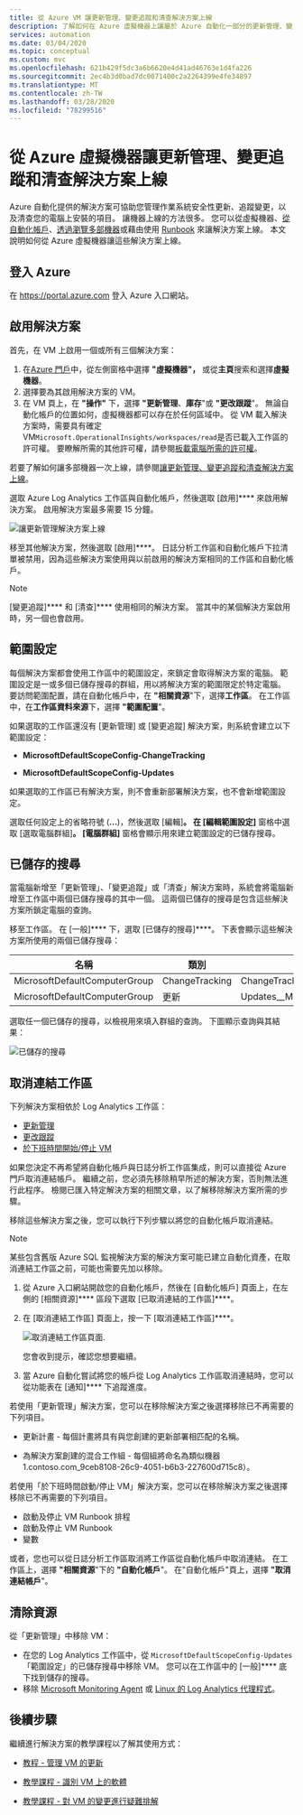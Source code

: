 ```yaml
---
title: 從 Azure VM 讓更新管理、變更追蹤和清查解決方案上線
description: 了解如何在 Azure 虛擬機器上讓屬於 Azure 自動化一部分的更新管理、變更追蹤和清查解決方案上線。
services: automation
ms.date: 03/04/2020
ms.topic: conceptual
ms.custom: mvc
ms.openlocfilehash: 621b429f5dc3a6b6620e4d41ad46763e1d4fa226
ms.sourcegitcommit: 2ec4b3d0bad7dc0071400c2a2264399e4fe34897
ms.translationtype: MT
ms.contentlocale: zh-TW
ms.lasthandoff: 03/28/2020
ms.locfileid: "78299516"
---
```

# <a name="onboard-update-management-change-tracking-and-inventory-solutions-from-an-azure-virtual-machine"></a>從 Azure 虛擬機器讓更新管理、變更追蹤和清查解決方案上線

Azure 自動化提供的解決方案可協助您管理作業系統安全性更新、追蹤變更，以及清查您的電腦上安裝的項目。 讓機器上線的方法很多。 您可以從虛擬機器、[從自動化帳戶](automation-onboard-solutions-from-automation-account.md)、[透過瀏覽多部機器](automation-onboard-solutions-from-browse.md)或藉由使用 [Runbook](automation-onboard-solutions.md) 來讓解決方案上線。 本文說明如何從 Azure 虛擬機器讓這些解決方案上線。

## <a name="sign-in-to-azure"></a>登入 Azure

在 https://portal.azure.com 登入 Azure 入口網站。

## <a name="enable-the-solutions"></a>啟用解決方案

首先，在 VM 上啟用一個或所有三個解決方案：

1. 在[Azure 門戶](https://portal.azure.com)中，從左側窗格中選擇 **"虛擬機器"，** 或從**主頁**搜索和選擇**虛擬機器**。
2. 選擇要為其啟用解決方案的 VM。
3. 在 VM 頁上，在 **"操作"** 下，選擇 **"更新管理**、**庫存**"或 **"更改跟蹤**"。 無論自動化帳戶的位置如何，虛擬機器都可以存在於任何區域中。 從 VM 載入解決方案時，需要具有確定 VM`Microsoft.OperationalInsights/workspaces/read`是否已載入工作區的許可權。 要瞭解所需的其他許可權，請參閱[板載電腦所需的許可權](automation-role-based-access-control.md#onboarding)。

若要了解如何讓多部機器一次上線，請參閱[讓更新管理、變更追蹤和清查解決方案上線](automation-onboard-solutions-from-automation-account.md)。

選取 Azure Log Analytics 工作區與自動化帳戶，然後選取 [啟用]**** 來啟用解決方案。 啟用解決方案最多需要 15 分鐘。

![讓更新管理解決方案上線](media/automation-tutorial-update-management/manageupdates-update-enable.png)

移至其他解決方案，然後選取 [啟用]****。 日誌分析工作區和自動化帳戶下拉清單被禁用，因為這些解決方案使用與以前啟用的解決方案相同的工作區和自動化帳戶。

> [!NOTE]
> [變更追蹤]**** 和 [清查]**** 使用相同的解決方案。 當其中的某個解決方案啟用時，另一個也會啟用。

## <a name="scope-configuration"></a>範圍設定

每個解決方案都會使用工作區中的範圍設定，來鎖定會取得解決方案的電腦。 範圍設定是一或多個已儲存搜尋的群組，用以將解決方案的範圍限定於特定電腦。 要訪問範圍配置，請在自動化帳戶中，在 **"相關資源**"下，選擇**工作區**。 在工作區中，在**工作區資料來源**下，選擇 **"範圍配置**"。

如果選取的工作區還沒有 [更新管理] 或 [變更追蹤] 解決方案，則系統會建立以下範圍設定：

* **MicrosoftDefaultScopeConfig-ChangeTracking**

* **MicrosoftDefaultScopeConfig-Updates**

如果選取的工作區已有解決方案，則不會重新部署解決方案，也不會新增範圍設定。

選取任何設定上的省略符號 (**...**)，然後選取 [編輯]****。 在 [編輯範圍設定]**** 窗格中選取 [選取電腦群組]****。 [電腦群組]**** 窗格會顯示用來建立範圍設定的已儲存搜尋。

## <a name="saved-searches"></a>已儲存的搜尋

當電腦新增至「更新管理」、「變更追蹤」或「清查」解決方案時，系統會將電腦新增至工作區中兩個已儲存搜尋的其中一個。 這兩個已儲存的搜尋是包含這些解決方案所鎖定電腦的查詢。

移至工作區。 在 [一般]**** 下，選取 [已儲存的搜尋]****。 下表會顯示這些解決方案所使用的兩個已儲存搜尋：

|名稱     |類別  |Alias  |
|---------|---------|---------|
|MicrosoftDefaultComputerGroup     |  ChangeTracking       | ChangeTracking__MicrosoftDefaultComputerGroup        |
|MicrosoftDefaultComputerGroup     | 更新        | Updates__MicrosoftDefaultComputerGroup         |

選取任一個已儲存的搜尋，以檢視用來填入群組的查詢。 下圖顯示查詢與其結果：

![已儲存的搜尋](media/automation-onboard-solutions-from-vm/logsearch.png)

## <a name="unlink-workspace"></a>取消連結工作區

下列解決方案相依於 Log Analytics 工作區：

* [更新管理](automation-update-management.md)
* [更改跟蹤](automation-change-tracking.md)
* [於下班時間開始/停止 VM](automation-solution-vm-management.md)

如果您決定不再希望將自動化帳戶與日誌分析工作區集成，則可以直接從 Azure 門戶取消連結帳戶。  繼續之前，您必須先移除稍早所述的解決方案，否則無法進行此程序。 檢閱已匯入特定解決方案的相關文章，以了解移除解決方案所需的步驟。

移除這些解決方案之後，您可以執行下列步驟以將您的自動化帳戶取消連結。

> [!NOTE]
> 某些包含舊版 Azure SQL 監視解決方案的解決方案可能已建立自動化資產，在取消連結工作區之前，可能也需要先加以移除。

1. 從 Azure 入口網站開啟您的自動化帳戶，然後在 [自動化帳戶] 頁面上，在左側的 [相關資源]**** 區段下選取 [已取消連結的工作區]****。

2. 在 [取消連結工作區] 頁面上，按一下 [取消連結工作區]****。

   ![取消連結工作區頁面](media/automation-onboard-solutions-from-vm/automation-unlink-workspace-blade.png).

   您會收到提示，確認您想要繼續。

3. 當 Azure 自動化嘗試將您的帳戶從 Log Analytics 工作區取消連結時，您可以從功能表在 [通知]**** 下追蹤進度。

若使用「更新管理」解決方案，您可以在移除解決方案之後選擇移除已不再需要的下列項目。

* 更新計畫 - 每個計畫將具有與您創建的更新部署相匹配的名稱。

* 為解決方案創建的混合工作組 - 每個組將命名為類似機器1.contoso.com_9ceb8108-26c9-4051-b6b3-227600d715c8）。

若使用「於下班時間啟動/停止 VM」解決方案，您可以在移除解決方案之後選擇移除已不再需要的下列項目。

* 啟動及停止 VM Runbook 排程
* 啟動及停止 VM Runbook
* 變數

或者，您也可以從日誌分析工作區取消將工作區從自動化帳戶中取消連結。 在工作區上，選擇 **"相關資源**"下的 **"自動化帳戶**"。 在"自動化帳戶"頁上，選擇 **"取消連結帳戶**"。

## <a name="clean-up-resources"></a>清除資源

從「更新管理」中移除 VM：

* 在您的 Log Analytics 工作區中，從 `MicrosoftDefaultScopeConfig-Updates` 「範圍設定」的已儲存搜尋中移除 VM。 您可以在工作區中的 [一般]**** 底下找到儲存的搜尋。
* 移除 [Microsoft Monitoring Agent](../azure-monitor/learn/quick-collect-windows-computer.md#clean-up-resources) 或 [Linux 的 Log Analytics 代理程式](../azure-monitor/learn/quick-collect-linux-computer.md#clean-up-resources)。

## <a name="next-steps"></a>後續步驟

繼續進行解決方案的教學課程以了解其使用方式：

* [教程 - 管理 VM 的更新](automation-tutorial-update-management.md)

* [教學課程 - 識別 VM 上的軟體](automation-tutorial-installed-software.md)

* [教學課程 - 對 VM 的變更進行疑難排解](automation-tutorial-troubleshoot-changes.md)

